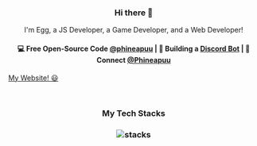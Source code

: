 <h3 align="center"> Hi there 👋</h3>

<p align="center">
I'm Egg, a JS Developer, a Game Developer, and a Web Developer!
</p>

<h4 align="center">
💻 Free Open-Source Code <a href="https://github.com/phineapuu">@phineapuu</a> | 🌱 Building a <a href="https://discord.gg/MEvXFCRC9V">Discord Bot</a> | 💬 Connect <a href="https://twitter.com/PhineApuu">@Phineapuu</a>
</h4>
<p  align="center">

<a href="https://phineapuuu.github.io">My Website! :smiley: </a>
</p>


<br/>
<h3 align="center">
My Tech Stacks
</h3>

<h3 align="center">
<img src="https://raw.githubusercontent.com/akasrai/akasrai/master/assets/stack-hills.svg" alt="stacks"/>
</h3>


